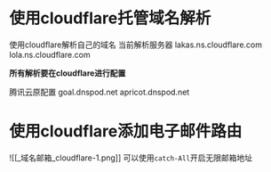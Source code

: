 # 使用cloudflare托管域名解析
使用cloudflare解析自己的域名
当前解析服务器
lakas.ns.cloudflare.com
lola.ns.cloudflare.com

**所有解析要在cloudflare进行配置**

腾讯云原配置
goal.dnspod.net
apricot.dnspod.net
# 使用cloudflare添加电子邮件路由
![[_域名邮箱_cloudflare-1.png]]
可以使用`catch-All`开启无限邮箱地址